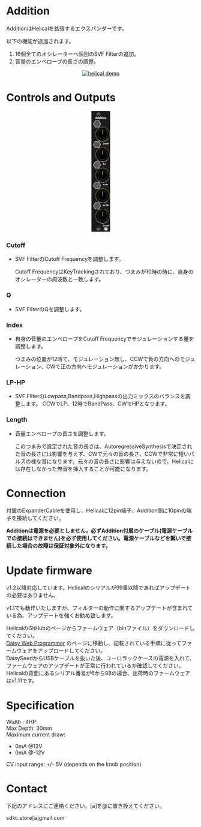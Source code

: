 
# Addition
AdditionはHelicalを拡張するエクスパンダーです。

以下の機能が追加されます。

1. 16個全てのオシレーターへ個別のSVF Filterの追加。
2. 音量のエンベロープの長さの調整。

<div style="text-align: center">

[![helical demo](http://img.youtube.com/vi/6yBOZIw-G4k/0.jpg)](https://youtu.be/6yBOZIw-G4k](https://youtu.be/6yBOZIw-G4k))
</div>

<div style="page-break-before:always"></div>

# Controls and Outputs

<div style="text-align: center">
    <img src="ManualData/Addition_panel_Image.png" width="10%">
</div>

### Cutoff
* SVF FilterのCutoff Frequencyを調整します。
  
  Cutoff FrequencyはKeyTrackingされており、つまみが10時の時に、自身のオシレーターの周波数と一致します。

### Q 
* SVF FilterのQを調整します。

### Index
* 自身の音量のエンベロープをCutoff Frequencyでモジュレーションする量を調整します。
  
  つまみの位置が12時で、モジュレーション無し、CCWで負の方向へのモジュレーション、CWで正の方向へモジュレーションがかかります。

### LP-HP
* SVF FilterのLowpass,Bandpass,Highpassの出力ミックスのバランスを調整します。
  CCWでLP、12時でBandPass、CWでHPとなります。


### Length
* 音量エンベロープの長さを調整します。
  
  このつまみで設定された音の長さは、AutoregressiveSynthesisで決定された音の長さには影響を与えず、CWで元々の音の長さ、CCWで非常に短いパルスの様な音になります。元々の音の長さに影響は与えないので、Helicalには存在しなかった無音を挿入することが可能になります。
  
# Connection
付属のExpanderCableを使用し、Helicalに12pin端子、Addition側に10pinの端子を接続してください。

<b>Additionは電源を必要としません。必ずAddition付属のケーブル(電源ケーブルでの接続はできません)を必ず使用してください。電源ケーブルなどを繋いで接続した場合の故障は保証対象外になります。</b>


# Update firmware

v1.2以降対応しています。Helicalのシリアルが99番以降であればアップデートの必要はありません。

v1.1でも動作いたしますが、フィルターの動作に関するアップデートが含まれている為、アップデートを強くお勧め致します。

HelicalのGitHubのページからファームウェア（binファイル）をダウンロードしてください。  
<a href = "https://electro-smith.github.io/Programmer/">Daisy Web Programmer</a> のページに移動し、記載されている手順に従ってファームウェアをアップロードしてください。  
DaisySeedからUSBケーブルを抜いた後、ユーロラックケースの電源を入れて、ファームウェアのアップデートが正常に行われているか確認してください。  
Helicalの背面にあるシリアル番号が6から98の場合、出荷時のファームウェアはv1.11です。

# Specification
Width : 4HP  
Max Depth: 30mm  
Maximum current draw:
* 0mA @12V
* 0mA @-12V

CV input range: +/- 5V (depends on the knob position)

# Contact
下記のアドレスにご連絡ください。[a]を@に置き換えてください。

sdkc.store[a]gmail.com